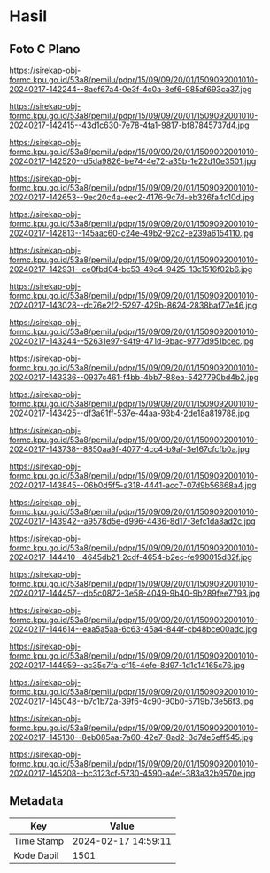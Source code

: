 # Hasil

## Foto C Plano

https://sirekap-obj-formc.kpu.go.id/53a8/pemilu/pdpr/15/09/09/20/01/1509092001010-20240217-142244--8aef67a4-0e3f-4c0a-8ef6-985af693ca37.jpg

https://sirekap-obj-formc.kpu.go.id/53a8/pemilu/pdpr/15/09/09/20/01/1509092001010-20240217-142415--43d1c630-7e78-4fa1-9817-bf87845737d4.jpg

https://sirekap-obj-formc.kpu.go.id/53a8/pemilu/pdpr/15/09/09/20/01/1509092001010-20240217-142520--d5da9826-be74-4e72-a35b-1e22d10e3501.jpg

https://sirekap-obj-formc.kpu.go.id/53a8/pemilu/pdpr/15/09/09/20/01/1509092001010-20240217-142653--9ec20c4a-eec2-4176-9c7d-eb326fa4c10d.jpg

https://sirekap-obj-formc.kpu.go.id/53a8/pemilu/pdpr/15/09/09/20/01/1509092001010-20240217-142813--145aac60-c24e-49b2-92c2-e239a6154110.jpg

https://sirekap-obj-formc.kpu.go.id/53a8/pemilu/pdpr/15/09/09/20/01/1509092001010-20240217-142931--ce0fbd04-bc53-49c4-9425-13c1516f02b6.jpg

https://sirekap-obj-formc.kpu.go.id/53a8/pemilu/pdpr/15/09/09/20/01/1509092001010-20240217-143028--dc76e2f2-5297-429b-8624-2838baf77e46.jpg

https://sirekap-obj-formc.kpu.go.id/53a8/pemilu/pdpr/15/09/09/20/01/1509092001010-20240217-143244--52631e97-94f9-471d-9bac-9777d951bcec.jpg

https://sirekap-obj-formc.kpu.go.id/53a8/pemilu/pdpr/15/09/09/20/01/1509092001010-20240217-143336--0937c461-f4bb-4bb7-88ea-5427790bd4b2.jpg

https://sirekap-obj-formc.kpu.go.id/53a8/pemilu/pdpr/15/09/09/20/01/1509092001010-20240217-143425--df3a61ff-537e-44aa-93b4-2de18a819788.jpg

https://sirekap-obj-formc.kpu.go.id/53a8/pemilu/pdpr/15/09/09/20/01/1509092001010-20240217-143738--8850aa9f-4077-4cc4-b9af-3e167cfcfb0a.jpg

https://sirekap-obj-formc.kpu.go.id/53a8/pemilu/pdpr/15/09/09/20/01/1509092001010-20240217-143845--06b0d5f5-a318-4441-acc7-07d9b56668a4.jpg

https://sirekap-obj-formc.kpu.go.id/53a8/pemilu/pdpr/15/09/09/20/01/1509092001010-20240217-143942--a9578d5e-d996-4436-8d17-3efc1da8ad2c.jpg

https://sirekap-obj-formc.kpu.go.id/53a8/pemilu/pdpr/15/09/09/20/01/1509092001010-20240217-144410--4645db21-2cdf-4654-b2ec-fe990015d32f.jpg

https://sirekap-obj-formc.kpu.go.id/53a8/pemilu/pdpr/15/09/09/20/01/1509092001010-20240217-144457--db5c0872-3e58-4049-9b40-9b289fee7793.jpg

https://sirekap-obj-formc.kpu.go.id/53a8/pemilu/pdpr/15/09/09/20/01/1509092001010-20240217-144614--eaa5a5aa-6c63-45a4-844f-cb48bce00adc.jpg

https://sirekap-obj-formc.kpu.go.id/53a8/pemilu/pdpr/15/09/09/20/01/1509092001010-20240217-144959--ac35c7fa-cf15-4efe-8d97-1d1c14165c76.jpg

https://sirekap-obj-formc.kpu.go.id/53a8/pemilu/pdpr/15/09/09/20/01/1509092001010-20240217-145048--b7c1b72a-39f6-4c90-90b0-5719b73e56f3.jpg

https://sirekap-obj-formc.kpu.go.id/53a8/pemilu/pdpr/15/09/09/20/01/1509092001010-20240217-145130--8eb085aa-7a60-42e7-8ad2-3d7de5eff545.jpg

https://sirekap-obj-formc.kpu.go.id/53a8/pemilu/pdpr/15/09/09/20/01/1509092001010-20240217-145208--bc3123cf-5730-4590-a4ef-383a32b9570e.jpg


## Metadata

| Key        | Value               |
| ---------- | ------------------- |
| Time Stamp | 2024-02-17 14:59:11 |
| Kode Dapil | 1501                |



